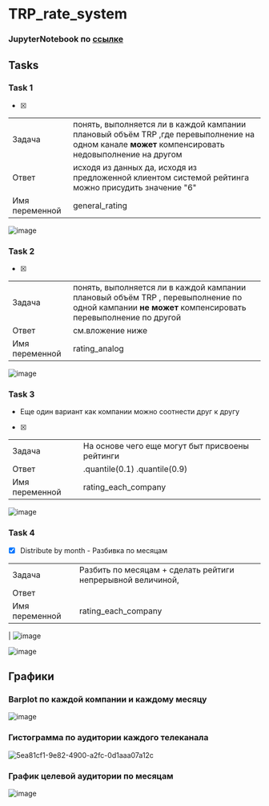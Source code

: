 # TRP_rate_system

### JupyterNotebook по [ссылке](https://github.com/Nick2201/TRP_rate_system/blob/main/TRP_rate_system/src/data_show.ipynb)

## Tasks

### Task 1

- [x]

|        |                                                                                                                                                   |
| ------ | ------------------------------------------------------------------------------------------------------------------------------------------------- |
| Задача | понять, выполняется ли в каждой кампании плановый объём TRP ,где перевыполнение на одном канале **может** компенсировать недовыполнение на другом |
|Ответ           | исходя из данных да, исходя из предложенной клиентом системой рейтинга можно присудить значение "6" |
|  Имя переменной  |general_rating|
![image](https://github.com/Nick2201/TRP_rate_system/assets/71185932/1d4cf376-e2f7-4037-88f8-377327d621cc)

### Task 2

- [x]

|                  |      |
| -------------- | ------ |
|Задача          | понять, выполняется ли в каждой кампании плановый объём TRP , перевыполнение по одной кампании **не может** компенсировать перевыполнение по другой |
 |     Ответ           | см.вложение ниже |
  |    Имя переменной  | rating_analog |



![image](https://github.com/Nick2201/TRP_rate_system/assets/71185932/c4919996-a43d-409d-800c-af0e3785adda)

### Task 3
-  Еще один вариант как компании можно соотнести друг к другу
- [x]

|        |                                                 |
| ------ | ----------------------------------------------- |
| Задача | На основе чего еще могут быт присвоены рейтинги |
| Ответ  | .quantile(0.1) .quantile(0.9)                   |
| Имя переменной | rating_each_company                             |

![image](https://github.com/Nick2201/TRP_rate_system/assets/71185932/bd8a981a-bd87-42b9-b7f5-4e6d90b39008)

### Task 4
- [x] Distribute by month - Разбивка по месяцам

|        |                                                 |
| ------ | ----------------------------------------------- |
| Задача | Разбить по месяцам + сделать рейтиги непрерывной величиной,  |
| Ответ  |                   |
| Имя переменной | rating_each_company  
|
![image](https://github.com/Nick2201/TRP_rate_system/assets/71185932/d5cee2ba-fc2d-42af-866b-feae4a55d889)



![image](https://github.com/Nick2201/TRP_rate_system/assets/71185932/a34cf94c-e159-465d-8093-17b8571b5061)


## Графики

### Barplot по каждой компании и каждому месяцу
![image](https://github.com/Nick2201/TRP_rate_system/assets/71185932/8307b3cb-41b1-401f-84b5-9f86f7032561)



### Гистограмма по аудитории каждого телеканала
![5ea81cf1-9e82-4900-a2fc-0d1aaa07a12c](https://github.com/Nick2201/TRP_rate_system/assets/71185932/45fe6149-075f-4c5c-8984-be85b07369bb)

### График целевой аудитории по месяцам

![image](https://github.com/Nick2201/TRP_rate_system/assets/71185932/62590536-09fd-405a-9b5f-e6dbc5907337)


